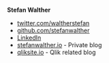 **Stefan Walther**

* [twitter.com/waltherstefan](http://twitter.com/waltherstefan)  
* [github.com/stefanwalther](http://github.com/stefanwalther) 
* [LinkedIn](https://www.linkedin.com/in/stefanwalther/) 
* [stefanwalther.io](http://stefanwalther.io) - Private blog
* [qliksite.io](http://qliksite.io) - Qlik related blog
